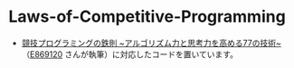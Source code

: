 # Laws-of-Competitive-Programming

- [競技プログラミングの鉄則 ~アルゴリズム力と思考力を高める77の技術~](https://gihyo.jp/book/2022/978-4-297-12521-9)（[E869120](https://github.com/E869120) さんが執筆）に対応したコードを置いています。
